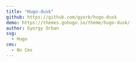 ```yaml
---
title: "Hugo-dusk"
github: https://github.com/gyorb/hugo-dusk
demo: https://themes.gohugo.io/theme/hugo-dusk/
author: Gyorgy Orban
ssg:
  - Hugo
cms:
  - No Cms
---
```

